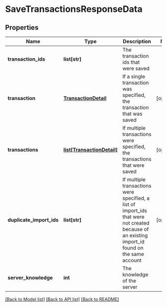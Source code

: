 # SaveTransactionsResponseData

## Properties
Name | Type | Description | Notes
------------ | ------------- | ------------- | -------------
**transaction_ids** | **list[str]** | The transaction ids that were saved | 
**transaction** | [**TransactionDetail**](TransactionDetail.md) | If a single transaction was specified, the transaction that was saved | [optional] 
**transactions** | [**list[TransactionDetail]**](TransactionDetail.md) | If multiple transactions were specified, the transactions that were saved | [optional] 
**duplicate_import_ids** | **list[str]** | If multiple transactions were specified, a list of import_ids that were not created because of an existing import_id found on the same account | [optional] 
**server_knowledge** | **int** | The knowledge of the server | 

[[Back to Model list]](../README.md#documentation-for-models) [[Back to API list]](../README.md#documentation-for-api-endpoints) [[Back to README]](../README.md)


